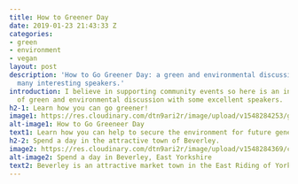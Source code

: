```yaml
---
title: How to Greener Day
date: 2019-01-23 21:43:33 Z
categories:
- green
- environment
- vegan
layout: post
description: 'How to Go Greener Day: a green and environmental discussion day with
  many interesting speakers.'
introduction: I believe in supporting community events so here is an interesting day
  of green and environmental discussion with some excellent speakers.
h2-1: Learn how you can go greener!
image1: https://res.cloudinary.com/dtn9ari2r/image/upload/v1548284253/go-greener-day.jpg
alt-image1: How to Go Greeneer Day
text1: Learn how you can help to secure the environment for future generations.
h2-2: Spend a day in the attractive town of Beverley.
image2: https://res.cloudinary.com/dtn9ari2r/image/upload/v1548284369/cropped-15194581_1147448961997650_1865764535218278124_o-1.jpg
alt-image2: Spend a day in Beverley, East Yorkshire
text2: Beverley is an attractive market town in the East Riding of Yorkshire.
---
```


